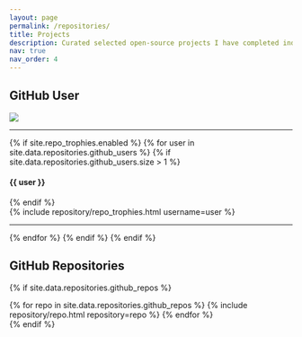 ```yaml
---
layout: page
permalink: /repositories/
title: Projects
description: Curated selected open-source projects I have completed independently, including deep learning and software engineering projects.
nav: true
nav_order: 4
---
```


## GitHub User

<!-- {% if site.data.repositories.github_users %}
<div class="repositories d-flex flex-wrap flex-md-row flex-column justify-content-between align-items-center">
  {% for user in site.data.repositories.github_users %}
    {% include repository/repo_user.html username=user %}
  {% endfor %}
</div> -->


 <a href="https://github.com/Kazawaryu">
 <img  src="https://bad-apple-github-readme.vercel.app/api?show_bg=1&username=Kazawaryu&show_icons=true&icon_color=CE1D2D&text_color=718096&bg_color=ffffff" />
 </a>


---

{% if site.repo_trophies.enabled %}
{% for user in site.data.repositories.github_users %}
  {% if site.data.repositories.github_users.size > 1 %}
  <h4>{{ user }}</h4>
  {% endif %}
  <div class="repositories d-flex flex-wrap flex-md-row flex-column justify-content-between align-items-center">
  {% include repository/repo_trophies.html username=user %}
  </div>

  ---

{% endfor %}
{% endif %}
{% endif %}

## GitHub Repositories

{% if site.data.repositories.github_repos %}
<div class="repositories d-flex flex-wrap flex-md-row flex-column justify-content-between align-items-center">
  {% for repo in site.data.repositories.github_repos %}
    {% include repository/repo.html repository=repo %}
  {% endfor %}
</div>
{% endif %}
